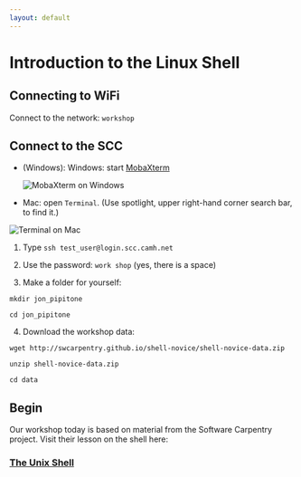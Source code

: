 ```yaml
---
layout: default
---
```


# Introduction to the Linux Shell

## Connecting to WiFi 

Connect to the network: `workshop`

## Connect to the SCC

- (Windows): Windows: start [MobaXterm](http://mobaxterm.mobatek.net/download-home-edition.html)

    ![MobaXterm on Windows](http://mobaxterm.mobatek.net/img/slider/MobaXterm.png)

- Mac: open `Terminal`. (Use spotlight, upper right-hand corner search bar, to find
   it.)

![Terminal on Mac](http://web.mit.edu/music21/doc/_images/macScreenPythonVersion.png)

1. Type `ssh test_user@login.scc.camh.net`

2. Use the password: `work shop` (yes, there is a space)

3. Make a folder for yourself: 

  `mkdir jon_pipitone`

  `cd jon_pipitone`

4. Download the workshop data: 

  `wget http://swcarpentry.github.io/shell-novice/shell-novice-data.zip`

  `unzip shell-novice-data.zip`

  `cd data`

## Begin

Our workshop today is based on material from the Software Carpentry project. Visit their lesson on the shell here: 

### [The Unix Shell](http://swcarpentry.github.io/shell-novice/)
